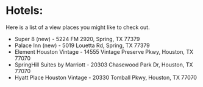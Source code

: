 # Hotels:

Here is a list of a view places you might like to check out.

* Super 8 (new) - 5224 FM 2920, Spring, TX 77379
* Palace Inn (new) - 5019 Louetta Rd, Spring, TX 77379
* Element Houston Vintage - 14555 Vintage Preserve Pkwy, Houston, TX 77070
* SpringHill Suites by Marriott - 20303 Chasewood Park Dr, Houston, TX 77070
* Hyatt Place Houston Vintage - 20330 Tomball Pkwy, Houston, TX 77070
